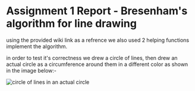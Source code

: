 # Assignment 1 Report - Bresenham's algorithm for line drawing

using the provided wiki link as a refrence we also used 2 helping functions implement the algorithm.

in order to test it's correctness we drew a circle of lines, then drew an actual circle as a circumference around them in a different color as shown in the image below:-

![circle of lines in an actual circle](https://user-images.githubusercontent.com/82344133/200217029-be53f1e1-3a8e-4783-b4c6-1d7e9859e853.jpg)
